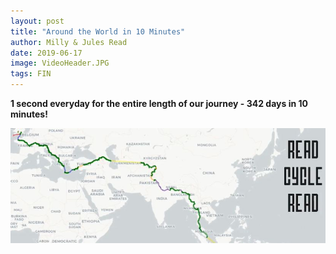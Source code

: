 ```yaml
---
layout: post
title: "Around the World in 10 Minutes"
author: Milly & Jules Read
date: 2019-06-17
image: VideoHeader.JPG
tags: FIN
---
```


**1 second everyday for the entire length of our journey - 342 days in 10 minutes!**

[![VideoThumb](assets/img/VideoThumb.JPG)](https://youtu.be/GugsCdLHm-Q)
